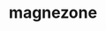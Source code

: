 ---
id: 462
title: magnezone
types: [electric,steel]
image: https://raw.githubusercontent.com/PokeAPI/sprites/master/sprites/pokemon/462.png
---